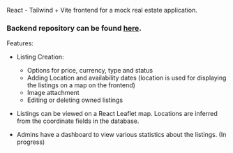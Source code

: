 React - Tailwind + Vite frontend for a mock real estate application.

### Backend repository can be found [here](https://github.com/ahmetselimkaraca/realestate-backend).

Features:

- Listing Creation:
  - Options for price, currency, type and status
  - Adding Location and availability dates (location is used for displaying the listings on a map on the frontend)
  - Image attachment
  - Editing or deleting owned listings

- Listings can be viewed on a React Leaflet map. Locations are inferred from the coordinate fields in the database.
- Admins have a dashboard to view various statistics about the listings. (In progress)
